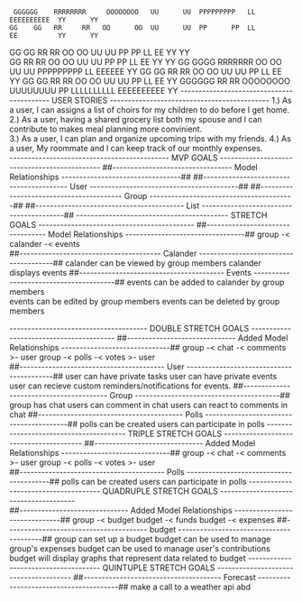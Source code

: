      GGGGGG    RRRRRRRR     OOOOOOOO   UU      UU  PPPPPPPPP   LL          EEEEEEEEEE  YY      YY      
    GG    GG   RR     RR   OO      OO  UU      UU  PP      PP  LL          EE          YY      YY
   GG      GG  RR      RR  OO      OO  UU      UU  PP      PP  LL          EE           YY    YY      
   GG          RR     RR   OO      OO  UU      UU  PP      PP  LL          EE            YY  YY 
   GG    GGGG  RRRRRRR     OO      OO  UU      UU  PPPPPPPPP   LL          EEEEEE          YY 
   GG      GG  RR    RR    OO      OO  UU      UU  PP          LL          EE              YY
    GG    GG   RR     RR   OO      OO  UU      UU  PP          LL          EE              YY
     GGGGGG    RR      RR   OOOOOOOO    UUUUUUUU   PP          LLLLLLLLLL  EEEEEEEEEE      YY
------------------------------------------ USER STORIES --------------------------------------------
    1.) As a user, I can assigns a list of choirs for my children to do before I get home. 
    2.) As a user, having a shared grocery list both my spouse and I can contribute to makes meal 
    planning more convinient.   
    3.) As a user, I can plan and organize upcoming trips with my friends.
    4.) As a user, My roommate and I can keep track of our monthly expenses.  
-------------------------------------------- MVP GOALS ---------------------------------------------
    ##--------------------------------- Model Relationships ---------------------------------##
        <!-- group -< membership >- user  -->
        <!-- group -< lists -->
    ##---------------------------------------- User -----------------------------------------##
        <!-- user can create account  -->
        <!-- user can login -->
        <!-- user can edit account details -->
        <!-- user can delete account -->
    ##---------------------------------------- Group ----------------------------------------##
        <!-- group can be created -->
        <!-- users can be invited to and join group -->
        <!-- group can have many lists (for tasks, grocieries, etc) -->
    ##----------------------------------------- List ----------------------------------------##
        <!-- lists can be created by group memebers -->
        <!-- lists can be edited by group memebers  -->
        <!-- lists can be deleted by group memebers -->
------------------------------------------ STRETCH GOALS -------------------------------------------
    ##--------------------------------- Model Relationships ---------------------------------##
        group -< calander -< events        
    ##--------------------------------------- Calander --------------------------------------##
        calander can be viewed by group members
        calander displays events
    ##---------------------------------------- Events ---------------------------------------##
        events can be added to calander by group members  
        events can be edited by group members
        events can be deleted by group members 
    
-------------------------------------- DOUBLE STRETCH GOALS ----------------------------------------
    ##------------------------------ Added Model Relationships ------------------------------##
        group -< chat -< comments >- user 
        group -< polls -< votes >- user  
    ##---------------------------------------- User -----------------------------------------##
        user can have private tasks
        user can have private events
        user can recieve custom reminders/notifications for events.
    ##---------------------------------------- Group ----------------------------------------##
        group has chat 
        users can comment in chat 
        users can react to comments in chat
    ##---------------------------------------- Polls ----------------------------------------##
        polls can be created 
        users can participate in polls
--------------------------------------- TRIPLE STRETCH GOALS ---------------------------------------
     ##------------------------------ Added Model Relationships ------------------------------##
        group -< chat -< comments >- user 
        group -< polls -< votes >- user  
    ##---------------------------------------- Polls ----------------------------------------##
        polls can be created 
        users can participate in polls
------------------------------------- QUADRUPLE STRETCH GOALS --------------------------------------        
    ##------------------------------ Added Model Relationships ------------------------------##
        group -< budget 
        budget -< funds 
        budget -< expenses 
    ##--------------------------------------- budget ----------------------------------------##
        group can set up a budget 
        budget can be used to manage group's expenses
        budget can be used to manage user's contributions
        budget will display graphs that represent data related to budget
------------------------------------- QUINTUPLE STRETCH GOALS -------------------------------------- 
    ##-------------------------------------- Forecast ---------------------------------------##
        make a call to a weather api abd 